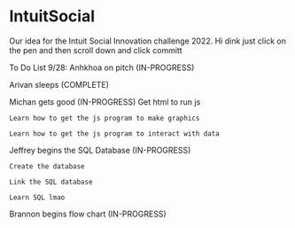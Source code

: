 # IntuitSocial
Our idea for the Intuit Social Innovation challenge 2022.
Hi dink just click on the pen and then scroll down and click committ

To Do List 9/28:
Anhkhoa on pitch (IN-PROGRESS)

Arivan sleeps (COMPLETE)

Michan gets good (IN-PROGRESS)
    Get html to run js
    
    Learn how to get the js program to make graphics
    
    Learn how to get the js program to interact with data
    
    
Jeffrey begins the SQL Database (IN-PROGRESS)

    Create the database
    
    Link the SQL database
    
    Learn SQL lmao
    
Brannon begins flow chart (IN-PROGRESS)
